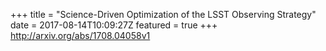 +++
title = "Science-Driven Optimization of the LSST Observing Strategy"
date = 2017-08-14T10:09:27Z
featured = true
+++
http://arxiv.org/abs/1708.04058v1